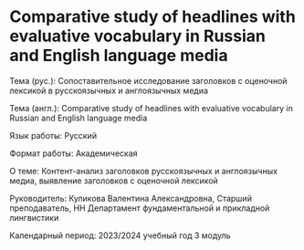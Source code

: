 # Comparative study of headlines with evaluative vocabulary in Russian and English language media

Тема (рус.): Сопоставительное исследование заголовков с оценочной лексикой в русскоязычных и англоязычных медиа

Тема (англ.): Comparative study of headlines with evaluative vocabulary in Russian and English language media

Язык работы: Русский

Формат работы: Академическая

О теме: Контент-анализ заголовков русскоязычных и англоязычных медиа, выявление заголовков с оценочной лексикой

Руководитель: Куликова Валентина Александровна, Старший преподаватель, НН Департамент фундаментальной и прикладной лингвистики

Календарный период: 2023/2024 учебный год 3 модуль
